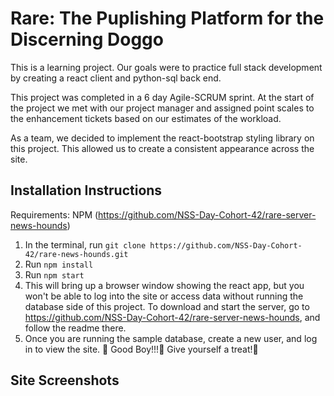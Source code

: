 # Rare: The Puplishing Platform for the Discerning Doggo

This is a learning project. Our goals were to practice full stack development by creating a react client and python-sql back end.

This project was completed in a 6 day Agile-SCRUM sprint. At the start of the project we met with our project manager and assigned point scales to the enhancement tickets based on our estimates of the workload.

As a team, we decided to implement the react-bootstrap styling library on this project. This allowed us to create a consistent appearance across the site.

## Installation Instructions 
Requirements:
NPM (https://github.com/NSS-Day-Cohort-42/rare-server-news-hounds)

1. In the terminal, run `git clone https://github.com/NSS-Day-Cohort-42/rare-news-hounds.git`
1. Run `npm install`
1. Run `npm start`
1. This will bring up a browser window showing the react app, but you won't be able to log into the site or access data without running the database side of this project. To download and start the server, go to https://github.com/NSS-Day-Cohort-42/rare-server-news-hounds, and follow the readme there.
1. Once you are running the sample database, create a new user, and log in to view the site. 🦮 Good Boy!!!🦮 Give yourself a treat!🦮 

## Site Screenshots



